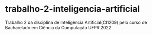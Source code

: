 # trabalho-2-inteligencia-artificial
Trabalho 2 da disciplina de Inteligência Artificial(CI1209) pelo curso de Bacharelado em Ciência da Computação UFPR 2022 

